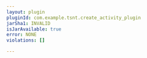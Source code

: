 ```yaml
---
layout: plugin
pluginId: com.example.tsnt.create_activity_plugin
jarSha1: INVALID
isJarAvailable: true
error: NONE
violations: []

---
```

